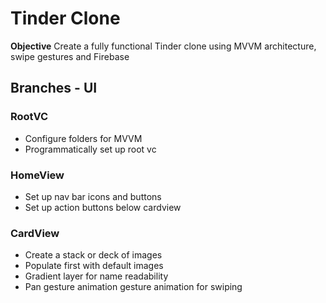 # Tinder Clone

**Objective**
Create a fully functional Tinder clone using MVVM architecture, swipe gestures and Firebase

## Branches - UI

### RootVC
- Configure folders for MVVM 
- Programmatically set up root vc 

### HomeView
- Set up nav bar icons and buttons 
- Set up action buttons below cardview

### CardView
- Create a stack or deck of images 
- Populate first with default images 
- Gradient layer for name readability
- Pan gesture animation gesture animation for swiping


